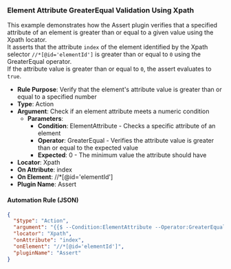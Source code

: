 ### Element Attribute GreaterEqual Validation Using Xpath

This example demonstrates how the Assert plugin verifies that a specified attribute of an element is greater than or equal to a given value using the Xpath locator.  
It asserts that the attribute `index` of the element identified by the Xpath selector `//*[@id='elementId']` is greater than or equal to `0` using the GreaterEqual operator.  
If the attribute value is greater than or equal to `0`, the assert evaluates to `true`.

- **Rule Purpose**: Verify that the element's attribute value is greater than or equal to a specified number  
- **Type**: Action  
- **Argument**: Check if an element attribute meets a numeric condition  
  - **Parameters**:  
    - **Condition**: ElementAttribute - Checks a specific attribute of an element  
    - **Operator**: GreaterEqual - Verifies the attribute value is greater than or equal to the expected value  
    - **Expected**: 0 - The minimum value the attribute should have  
- **Locator**: Xpath  
- **On Attribute**: index  
- **On Element**: //*[@id='elementId']  
- **Plugin Name**: Assert  

#### Automation Rule (JSON)

```json
{
  "$type": "Action",
  "argument": "{{$ --Condition:ElementAttribute --Operator:GreaterEqual --Expected:0}}",
  "locator": "Xpath",
  "onAttribute": "index",
  "onElement": "//*[@id='elementId']",
  "pluginName": "Assert"
}
```
